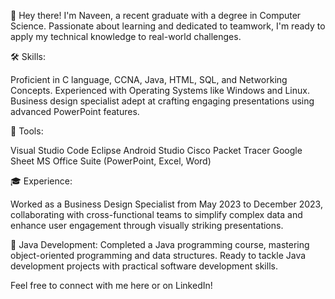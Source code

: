 👋 Hey there! I'm Naveen, a recent graduate with a degree in Computer Science. Passionate about learning and dedicated to teamwork, I'm ready to apply my technical knowledge to real-world challenges.

🛠️ Skills:

Proficient in C language, CCNA, Java, HTML, SQL, and Networking Concepts.
Experienced with Operating Systems like Windows and Linux.
Business design specialist adept at crafting engaging presentations using advanced PowerPoint features.

🔧 Tools:

Visual Studio Code
Eclipse
Android Studio
Cisco Packet Tracer
Google Sheet
MS Office Suite (PowerPoint, Excel, Word)

🎓 Experience:

Worked as a Business Design Specialist from May 2023 to December 2023, collaborating with cross-functional teams to simplify complex data and enhance user engagement through visually striking presentations.

🌟 Java Development: Completed a Java programming course, mastering object-oriented programming and data structures. Ready to tackle Java development projects with practical software development skills.

Feel free to connect with me here or on LinkedIn!

